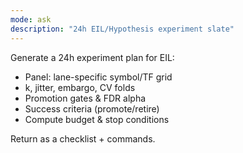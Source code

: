 ```yaml
---
mode: ask
description: "24h EIL/Hypothesis experiment slate"
---
```

Generate a 24h experiment plan for EIL:
- Panel: lane-specific symbol/TF grid
- k, jitter, embargo, CV folds
- Promotion gates & FDR alpha
- Success criteria (promote/retire)
- Compute budget & stop conditions

Return as a checklist + commands.
